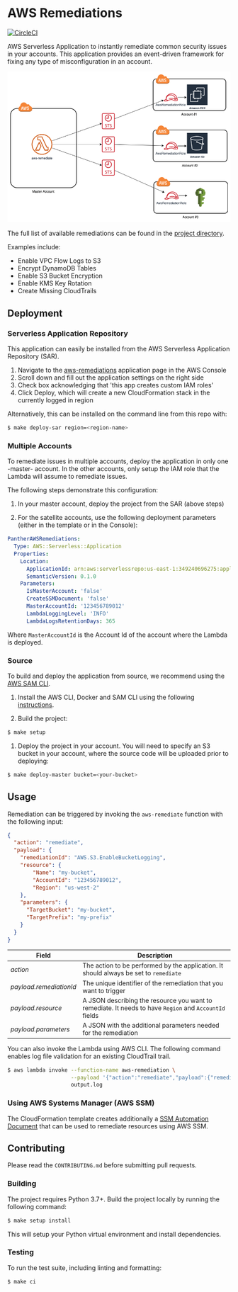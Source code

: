 # AWS Remediations

[![CircleCI](https://circleci.com/gh/panther-labs/aws-remediations.svg?style=svg)](https://circleci.com/gh/panther-labs/aws-remediations)

AWS Serverless Application to instantly remediate common security issues in your accounts. This application provides an event-driven framework for fixing any type of misconfiguration in an account.

![Architecture](docs/AutoRemediate.png)

The full list of available remediations can be found in the [project directory](src/remediations).

Examples include:
- Enable VPC Flow Logs to S3
- Encrypt DynamoDB Tables
- Enable S3 Bucket Encryption
- Enable KMS Key Rotation
- Create Missing CloudTrails

## Deployment

### Serverless Application Repository

This application can easily be installed from the AWS Serverless Application Repository (SAR).

1. Navigate to the [aws-remediations](https://console.aws.amazon.com/lambda/home?region=us-east-1#/create/app?applicationId=arn:aws:serverlessrepo:us-east-1:349240696275:applications/aws-remediations) application page in the AWS Console
1. Scroll down and fill out the application settings on the right side
1. Check box acknowledging that 'this app creates custom IAM roles'
1. Click Deploy, which will create a new CloudFormation stack in the currently logged in region

Alternatively, this can be installed on the command line from this repo with:

```bash
$ make deploy-sar region=<region-name>
```

### Multiple Accounts

To remediate issues in multiple accounts, deploy the application in only one -master- account.
In the other accounts, only setup the IAM role that the Lambda will assume to remediate issues.

The following steps demonstrate this configuration:

1. In your master account, deploy the project from the SAR (above steps)

1. For the satellite accounts, use the following deployment parameters (either in the template or in the Console):

```yaml
PantherAWSRemediations:
  Type: AWS::Serverless::Application
  Properties:
    Location:
      ApplicationId: arn:aws:serverlessrepo:us-east-1:349240696275:applications/aws-remediations
      SemanticVersion: 0.1.0
    Parameters:
      IsMasterAccount: 'false'
      CreateSSMDocument: 'false'
      MasterAccountId: '123456789012'
      LambdaLoggingLevel: 'INFO'
      LambdaLogsRetentionDays: 365
```

Where `MasterAccountId` is the Account Id of the account where the Lambda is deployed.

### Source
To build and deploy the application from source, we recommend using the [AWS SAM CLI](https://docs.aws.amazon.com/serverless-application-model/latest/developerguide/serverless-sam-reference.html#serverless-sam-cli).

1.  Install the AWS CLI, Docker and SAM CLI using the following [instructions](https://docs.aws.amazon.com/serverless-application-model/latest/developerguide/serverless-sam-cli-install.html).

1. Build the project:

```bash
$ make setup
```

1. Deploy the project in your account. You will need to specify an S3 bucket in your account, where the source code will be uploaded prior to deploying:

```bash
$ make deploy-master bucket=<your-bucket>
```

## Usage

Remediation can be triggered by invoking the `aws-remediate` function with the following input:

```json
{
  "action": "remediate",
  "payload": {
    "remediationId": "AWS.S3.EnableBucketLogging",
    "resource": {
        "Name": "my-bucket",
        "AccountId": "123456789012",
        "Region": "us-west-2"
    },
    "parameters": {
      "TargetBucket": "my-bucket",
      "TargetPrefix": "my-prefix"
    }
  }
}
```

Field | Description
--- | ---
*action* | The action to be performed by the application. It should always be set to `remediate`
*payload.remediationId* | The unique identifier of the remediation that you want to trigger
*payload.resource* | A JSON describing the resource you want to remediate. It needs to have `Region` and `AccountId` fields
*payload.parameters* | A JSON with the additional parameters needed for the remediation

You can also invoke the Lambda using AWS CLI. The following command enables log file validation for an existing CloudTrail trail.

```bash
$ aws lambda invoke --function-name aws-remediation \
                    --payload '{"action":"remediate","payload":{"remediationId":"AWS.CloudTrail.EnableLogValidation","resource":{"AccountId":"123456789012","Region":"us-west-2","Name":"test-bucket"},"parameters":{}}' \
                    output.log
```

### Using AWS Systems Manager (AWS SSM)
The CloudFormation template creates additionally a [SSM Automation Document](https://docs.aws.amazon.com/systems-manager/latest/userguide/automation-documents.html) that can be used to remediate resources using AWS SSM.

## Contributing

Please read the `CONTRIBUTING.md` before submitting pull requests.

### Building

The project requires Python 3.7+.
Build the project locally by running the following command:

```bash
$ make setup install
```

This will setup your Python virtual environment and install dependencies.

### Testing

To run the test suite, including linting and formatting:

```bash
$ make ci
```
